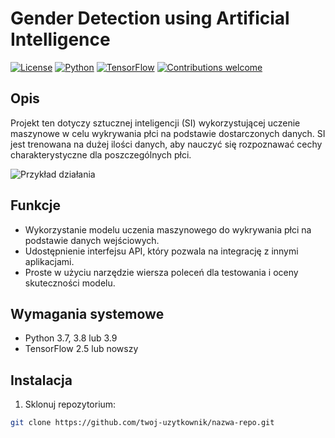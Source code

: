 # Gender Detection using Artificial Intelligence

[![License](https://img.shields.io/badge/License-MIT-blue.svg)](https://opensource.org/licenses/MIT)
[![Python](https://img.shields.io/badge/Python-3.7%20|%203.8%20|%203.9-blue.svg)](https://www.python.org/)
[![TensorFlow](https://img.shields.io/badge/TensorFlow-2.5-orange.svg)](https://www.tensorflow.org/)
[![Contributions welcome](https://img.shields.io/badge/Contributions-welcome-brightgreen.svg)](CONTRIBUTING.md)

## Opis

Projekt ten dotyczy sztucznej inteligencji (SI) wykorzystującej uczenie maszynowe w celu wykrywania płci na podstawie dostarczonych danych. SI jest trenowana na dużej ilości danych, aby nauczyć się rozpoznawać cechy charakterystyczne dla poszczególnych płci. 

![Przykład działania](docs/example.gif)

## Funkcje

- Wykorzystanie modelu uczenia maszynowego do wykrywania płci na podstawie danych wejściowych.
- Udostępnienie interfejsu API, który pozwala na integrację z innymi aplikacjami.
- Proste w użyciu narzędzie wiersza poleceń dla testowania i oceny skuteczności modelu.

## Wymagania systemowe

- Python 3.7, 3.8 lub 3.9
- TensorFlow 2.5 lub nowszy

## Instalacja

1. Sklonuj repozytorium:

```bash
git clone https://github.com/twoj-uzytkownik/nazwa-repo.git
